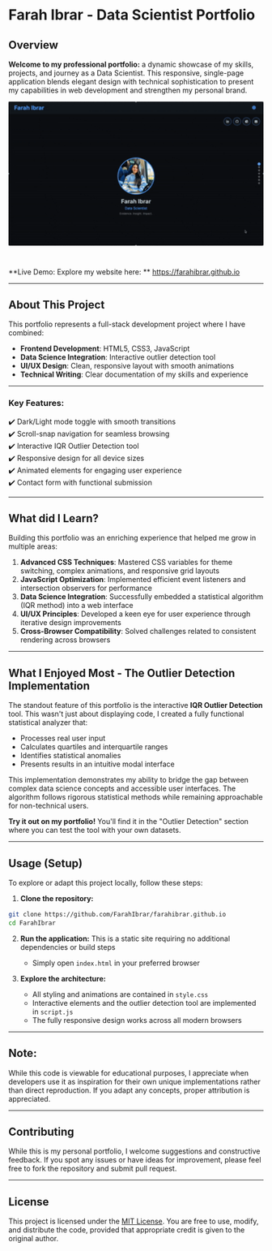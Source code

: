 # Farah Ibrar - Data Scientist Portfolio 

## Overview

**Welcome to my professional portfolio:** a dynamic showcase of my skills, projects, and journey as a Data Scientist. This responsive, single-page application blends elegant design with technical sophistication to present my capabilities in web development and strengthen my personal brand.


<div style="text-align: center; margin-bottom: 40px;">
  <img 
    src="https://github.com/FarahIbrar/farahibrar.github.io/blob/main/portfolio/Portfolio.gif" 
    style="width: 700px; height: auto;" 
    alt="portfolio.gif" 
  />
</div>


**Live Demo: Explore my website here: ** https://farahibrar.github.io

---

## About This Project

This portfolio represents a full-stack development project where I have combined:

- **Frontend Development**: HTML5, CSS3, JavaScript
- **Data Science Integration**: Interactive outlier detection tool
- **UI/UX Design**: Clean, responsive layout with smooth animations
- **Technical Writing**: Clear documentation of my skills and experience

---

### Key Features:

✔️ Dark/Light mode toggle with smooth transitions  
✔️ Scroll-snap navigation for seamless browsing  
✔️ Interactive IQR Outlier Detection tool  
✔️ Responsive design for all device sizes  
✔️ Animated elements for engaging user experience  
✔️ Contact form with functional submission  

---

## What did I Learn?

Building this portfolio was an enriching experience that helped me grow in multiple areas:

1. **Advanced CSS Techniques**: Mastered CSS variables for theme switching, complex animations, and responsive grid layouts
2. **JavaScript Optimization**: Implemented efficient event listeners and intersection observers for performance
3. **Data Science Integration**: Successfully embedded a statistical algorithm (IQR method) into a web interface
4. **UI/UX Principles**: Developed a keen eye for user experience through iterative design improvements
5. **Cross-Browser Compatibility**: Solved challenges related to consistent rendering across browsers

---

## What I Enjoyed Most - The Outlier Detection Implementation

The standout feature of this portfolio is the interactive **IQR Outlier Detection** tool. This wasn't just about displaying code, I created a fully functional statistical analyzer that:

- Processes real user input
- Calculates quartiles and interquartile ranges
- Identifies statistical anomalies
- Presents results in an intuitive modal interface

This implementation demonstrates my ability to bridge the gap between complex data science concepts and accessible user interfaces. The algorithm follows rigorous statistical methods while remaining approachable for non-technical users.

**Try it out on my portfolio!** You'll find it in the "Outlier Detection" section where you can test the tool with your own datasets.

---

## Usage (Setup)

To explore or adapt this project locally, follow these steps:

1. **Clone the repository:**
```bash
git clone https://github.com/FarahIbrar/farahibrar.github.io
cd FarahIbrar
```

2. **Run the application:**
   This is a static site requiring no additional dependencies or build steps
   - Simply open ```index.html``` in your preferred browser

3. **Explore the architecture:**
   - All styling and animations are contained in ```style.css```
   - Interactive elements and the outlier detection tool are implemented in ```script.js```
   - The fully responsive design works across all modern browsers

---

## Note: 
While this code is viewable for educational purposes, I appreciate when developers use it as inspiration for their own unique implementations rather than direct reproduction. If you adapt any concepts, proper attribution is appreciated.

---

## Contributing
While this is my personal portfolio, I welcome suggestions and constructive feedback. If you spot any issues or have ideas for improvement, please feel free to fork the repository and submit pull request.

---

## License
This project is licensed under the [MIT License](LICENSE). You are free to use, modify, and distribute the code, provided that appropriate credit is given to the original author.
